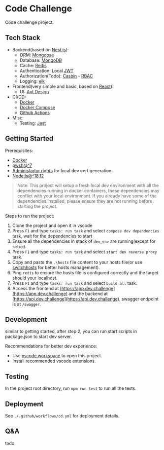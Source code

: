 # Code Challenge

Code challenge project.

## Tech Stack

- Backend(based on [Nest.js](https://nestjs.com/)):
  - ORM: [Mongoose](https://mongoosejs.com/)
  - Database: [MongoDB](https://www.mongodb.com/)
  - Cache: [Redis](https://redis.io/)
  - Authentication: Local [JWT](https://jwt.io/)
  - Authorization(Todo): [Casbin](https://casbin.org/) - [RBAC](https://en.wikipedia.org/wiki/Role-based_access_control)
  - Logging: [elk](https://www.elastic.co/what-is/elk-stack)
- Frontend(very simple and basic, based on [React](https://reactjs.org/)):
  - UI: [Ant Design](https://ant.design/)
- CI/CD:
  - [Docker](https://www.docker.com/)
  - [Docker Compose](https://docs.docker.com/compose/)
  - [Github Actions](https://docs.github.com/en/actions)
- Misc:
  - Testing: [Jest](https://jestjs.io/)

## Getting Started

Prerequisites:

- [Docker](https://www.docker.com/)
- [pwsh@^7](https://learn.microsoft.com/en-us/powershell/scripting/install/installing-powershell-on-windows?view=powershell-7.4)
- [Administartor rights](https://www.howtogeek.com/194041/how-to-open-the-command-prompt-as-administrator-in-windows-10/) for local dev cert generation
- [Node.js@^18.12](https://nodejs.org/en/)

> Note: This project will setup a fresh local dev environment with all the dependencies running in docker containers, these dependencies may conflict with your local environment.
> If you already have some of the dependencies installed, please ensure they are not running before starting the project.

Steps to run the project:

1. Clone the project and open it in vscode
2. Press `F1` and type `tasks: run task` and select `compose dev dependencies` task, wait for the dependencies to start
3. Ensure all the dependencies in stack of `dev_env` are running(except for `setup`).
4. Press `F1` and type `tasks: run task` and select `start dev reverse proxy` task.
5. Copy and paste the `.\hosts` file content to your hosts file(or use [switchhosts](https://github.com/oldj/SwitchHosts) for better hosts management).
6. Ping `redis` to ensure the hosts file is configured correctly and the target should your localhost.
7. Press `F1` and type `tasks: run task` and select `build all` task.
8. Access the frontend at [https://app.dev.challenge](https://app.dev.challenge) and the backend at [https://api.dev.challenge](https://api.dev.challenge), swagger endpoint is at `/swagger`.

## Development

similar to getting started, after step 2, you can run start scripts in package.json to start dev server.

Recommendations for better dev experience:
- Use [vscode workspace](https://code.visualstudio.com/docs/editor/workspaces) to open this project.
- Install recommended vscode extensions.

## Testing

In the project root directory, run `npm run test` to run all the tests.

## Deployment

See `./.github/workflows/cd.yml` for deployment details.

## Q&A

todo
